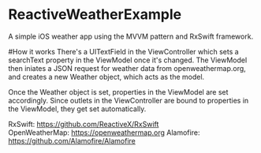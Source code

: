 # ReactiveWeatherExample
A simple iOS weather app using the MVVM pattern and RxSwift framework.

#How it works
There's a UITextField in the ViewController which sets a searchText property in the ViewModel once it's changed. The ViewModel then iniates a JSON request for weather data from openweathermap.org, and creates a new Weather object, which acts as the model.

Once the Weather object is set, properties in the ViewModel are set accordingly. Since outlets in the ViewController are bound to properties in the ViewModel, they get set automatically.


RxSwift: https://github.com/ReactiveX/RxSwift  
OpenWeatherMap: https://openweathermap.org
Alamofire: https://github.com/Alamofire/Alamofire
